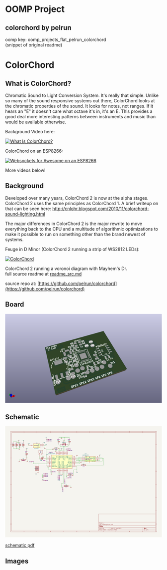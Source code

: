 # OOMP Project  
## colorchord  by pelrun  
  
oomp key: oomp_projects_flat_pelrun_colorchord  
(snippet of original readme)  
  
ColorChord  
==========  
  
What is ColorChord?  
-------------------  
  
Chromatic Sound to Light Conversion System.  It's really that simple.  Unlike so many of the sound responsive systems out there, ColorChord looks at the chromatic properties of the sound.  It looks for notes, not ranges.  If it hears an "E" it doesn't care what octave it's in, it's an E.  This provides a good deal more interesting patterns between instruments and music than would be available otherwise.  
  
Background Video here:  
  
[![What Is ColorChord?](https://img.youtube.com/vi/qE3zEM8qM00/0.jpg)](https://www.youtube.com/watch?v=qE3zEM8qM00)  
  
ColorChord on an ESP8266:  
  
[![Websockets for Awesome on an ESP8266](https://img.youtube.com/vi/8ISbmQTbjDI/0.jpg)](https://www.youtube.com/watch?v=8ISbmQTbjDI)  
  
More videos below!  
  
Background  
----------  
  
Developed over many years, ColorChord 2 is now at the alpha stages.  ColorChord 2 uses the same principles as ColorChord 1.  A brief writeup on that can be seen here: http://cnlohr.blogspot.com/2010/11/colorchord-sound-lighting.html  
  
The major differences in ColorChord 2 is the major rewrite to move everything back to the CPU and a multitude of algorithmic optimizations to make it possible to run on something other than the brand newest of systems.  
  
Feuge in D Minor (ColorChord 2 running a strip of WS2812 LEDs):  
  
[![ColorChord](https://img.youtube.com/vi/s8qWqYTpCN4/0.jpg)](https://www.youtube.com/watch?v=s8qWqYTpCN4)  
  
ColorChord 2 running a voronoi diagram with Mayhem's Dr.  
  full source readme at [readme_src.md](readme_src.md)  
  
source repo at: [https://github.com/pelrun/colorchord](https://github.com/pelrun/colorchord)  
## Board  
  
[![working_3d.png](working_3d_600.png)](working_3d.png)  
## Schematic  
  
[![working_schematic.png](working_schematic_600.png)](working_schematic.png)  
  
[schematic pdf](working_schematic.pdf)  
## Images  
